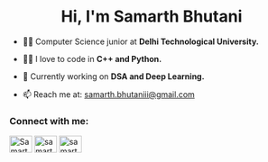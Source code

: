 <h1 align="center">Hi, I'm Samarth Bhutani</h1>



- 👩‍🎓 Computer Science junior at **Delhi Technological University.**
  
- 👩‍💻 I love to code in **C++ and Python.**

- 🌱 Currently working on **DSA and Deep Learning.**


- 📫 Reach me at: <a href="mailto:samarth.bhutaniii@gmail.com" target="_blank">samarth.bhutaniii@gmail.com</a>

<h3 align="left">Connect with me:</h3>
<p align="left">
<a href="https://www.linkedin.com/in/samarth-bhutani-51889aa6/" target="blank"><img align="center" src="https://raw.githubusercontent.com/rahuldkjain/github-profile-readme-generator/master/src/images/icons/Social/linked-in-alt.svg" alt="Samarth Bhutani" height="30" width="40" /></a>
<a href="[https://leetcode.com/u/samarthhbhutani/](https://leetcode.com/u/samarthhbhutani/)" target="blank"><img align="center" src="https://raw.githubusercontent.com/rahuldkjain/github-profile-readme-generator/master/src/images/icons/Social/leet-code.svg" alt="samarthhbhutani" height="30" width="40" /></a>
<a href="https://www.naukri.com/code360/profile/556e4c25-2e0e-4837-b2dd-c5750f816657" target="blank"><img align="center" src="https://miro.medium.com/v2/resize:fit:278/1*WvpwxWJuPgqLPXk6tNYNSw.png" alt="samarthhbhutani" height="30" width="40" /></a>
</p>
